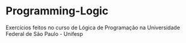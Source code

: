 # Programming-Logic
Exercícios feitos no curso de Lógica de Programação na Universidade Federal de São Paulo - Unifesp
